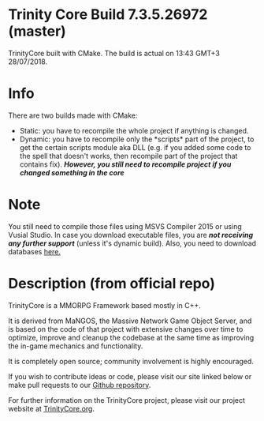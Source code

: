 # Trinity Core Build 7.3.5.26972 (master)
TrinityCore built with CMake.
The build is actual on 13:43 GMT+3 28/07/2018.

# Info
There are two builds made with CMake:
- Static: you have to recompile the whole project if anything is changed.
- Dynamic: you have to recompile only the \*scripts\* part of the project, to get the certain scripts module aka DLL (e.g. if you added some code to the spell that doesn't works, then recompile part of the project that contains fix). __***However, you still need to recompile project if you changed something in the core***__

# Note
You still need to compile those files using MSVS Compiler 2015 or using Vusial Studio.
In case you download executable files, you are ***not receiving any further support*** (unless it's dynamic build).
Also, you need to download databases [here.](https://github.com/TrinityCore/TrinityCore/releases/download/TDB735.00/TDB_full_735.00_2018_02_19.7z)


# Description (from official repo)
TrinityCore is a MMORPG Framework based mostly in C++.

It is derived from MaNGOS, the Massive Network Game Object Server, and is based on the code of that project with extensive changes over time to optimize, improve and cleanup the codebase at the same time as improving the in-game mechanics and functionality.

It is completely open source; community involvement is highly encouraged.

If you wish to contribute ideas or code, please visit our site linked below or make pull requests to our [Github repository](https://github.com/TrinityCore/TrinityCore).

For further information on the TrinityCore project, please visit our project website at [TrinityCore.org](https://trinitycore.org).
